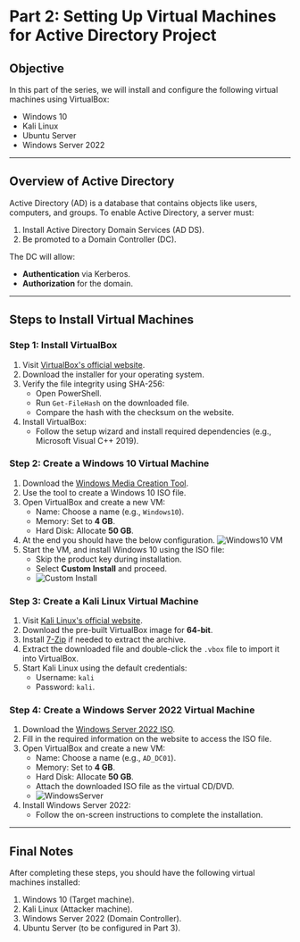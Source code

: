 # Part 2: Setting Up Virtual Machines for Active Directory Project

## Objective
In this part of the series, we will install and configure the following virtual machines using VirtualBox:
- Windows 10
- Kali Linux
- Ubuntu Server
- Windows Server 2022

---

## Overview of Active Directory
Active Directory (AD) is a database that contains objects like users, computers, and groups. To enable Active Directory, a server must:
1. Install Active Directory Domain Services (AD DS).
2. Be promoted to a Domain Controller (DC).

The DC will allow:
- **Authentication** via Kerberos.
- **Authorization** for the domain.

---

## Steps to Install Virtual Machines

### Step 1: Install VirtualBox
1. Visit [VirtualBox's official website](https://www.virtualbox.org/).
2. Download the installer for your operating system.
3. Verify the file integrity using SHA-256:
   - Open PowerShell.
   - Run `Get-FileHash` on the downloaded file.
   - Compare the hash with the checksum on the website.
4. Install VirtualBox:
   - Follow the setup wizard and install required dependencies (e.g., Microsoft Visual C++ 2019).

### Step 2: Create a Windows 10 Virtual Machine
1. Download the [Windows Media Creation Tool](https://www.microsoft.com/software-download/windows10).
2. Use the tool to create a Windows 10 ISO file.
3. Open VirtualBox and create a new VM:
   - Name: Choose a name (e.g., `Windows10`).
   - Memory: Set to **4 GB**.
   - Hard Disk: Allocate **50 GB**.
4. At the end you should have the below configuration.
![Windows10 VM](https://i.imgur.com/pcw3EVI.png)
5. Start the VM, and install Windows 10 using the ISO file:
   - Skip the product key during installation.
   - Select **Custom Install** and proceed.
   - ![Custom Install](https://i.imgur.com/mBiBh7E.png)


### Step 3: Create a Kali Linux Virtual Machine
1. Visit [Kali Linux's official website](https://www.kali.org/).
2. Download the pre-built VirtualBox image for **64-bit**.
3. Install [7-Zip](https://www.7-zip.org/) if needed to extract the archive.
4. Extract the downloaded file and double-click the `.vbox` file to import it into VirtualBox.
5. Start Kali Linux using the default credentials:
   - Username: `kali`
   - Password: `kali`.

### Step 4: Create a Windows Server 2022 Virtual Machine
1. Download the [Windows Server 2022 ISO](https://www.microsoft.com/en-us/evalcenter/evaluate-windows-server-2022).
2. Fill in the required information on the website to access the ISO file.
3. Open VirtualBox and create a new VM:
   - Name: Choose a name (e.g., `AD_DC01`).
   - Memory: Set to **4 GB**.
   - Hard Disk: Allocate **50 GB**.
   - Attach the downloaded ISO file as the virtual CD/DVD.
   - ![WindowsServer](https://i.imgur.com/79RnJtc.png)
4. Install Windows Server 2022:
   - Follow the on-screen instructions to complete the installation.

---

## Final Notes
After completing these steps, you should have the following virtual machines installed:
1. Windows 10 (Target machine).
2. Kali Linux (Attacker machine).
3. Windows Server 2022 (Domain Controller).
4. Ubuntu Server (to be configured in Part 3).


